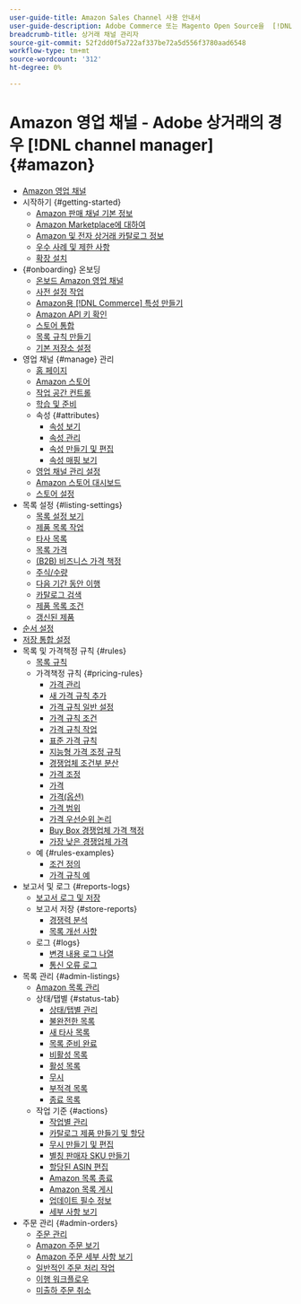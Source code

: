 ```yaml
---
user-guide-title: Amazon Sales Channel 사용 안내서
user-guide-description: Adobe Commerce 또는 Magento Open Source을  [!DNL Amazon Seller Central] 계정과 통합하여 Amazon을 통해 매출을 생성합니다.
breadcrumb-title: 상거래 채널 관리자
source-git-commit: 52f2dd0f5a722af337be72a5d556f3780aad6548
workflow-type: tm+mt
source-wordcount: '312'
ht-degree: 0%

---
```



# Amazon 영업 채널 - Adobe 상거래의 경우 [!DNL channel manager] {#amazon}

- [Amazon 영업 채널](overview.md)
- 시작하기 {#getting-started}
   - [Amazon 판매 채널 기본 정보](about-amazon-sales-channel.md)
   - [Amazon Marketplace에 대하여](about-amazon-marketplace.md)
   - [Amazon 및 전자 상거래 카탈로그 정보](about-listings-and-catalog.md)
   - [우수 사례 및 제한 사항](amazon-best-practices.md)
   - [확장 설치](install.md)
- {#onboarding} 온보딩
   - [온보드 Amazon 영업 채널](amazon-onboarding-home.md)
   - [사전 설정 작업](amazon-pre-setup-tasks.md)
   - [Amazon용  [!DNL Commerce] 특성 만들기](ob-creating-magento-attributes.md)
   - [Amazon API 키 확인](amazon-verify-api-key.md)
   - [스토어 통합](store-integration.md)
   - [목록 규칙 만들기](ob-create-listing-rule.md)
   - [기본 저장소 설정](default-store-settings.md)
- 영업 채널 {#manage} 관리
   - [홈 페이지](amazon-sales-channel-home.md)
   - [Amazon 스토어](managing-stores.md)
   - [작업 공간 컨트롤](workspace-controls.md)
   - [학습 및 준비](learning-preparation.md)
   - 속성 {#attributes}
      - [속성 보기](attributes-view.md)
      - [속성 관리](managing-attributes.md)
      - [속성 만들기 및 편집](creating-attributes.md)
      - [속성 매핑 보기](amazon-matching-attributes-values.md)
   - [영업 채널 관리 설정](sales-channel-settings.md)
   - [Amazon 스토어 대시보드](amazon-store-dashboard.md)
   - [스토어 설정](ob-store-review.md)
- 목록 설정 {#listing-settings}
   - [목록 설정 보기](listing-settings.md)
   - [제품 목록 작업](product-listing-actions.md)
   - [타사 목록](third-party-listing-settings.md)
   - [목록 가격](listing-price.md)
   - [(B2B) 비즈니스 가격 책정](business-pricing.md)
   - [주식/수량](stock-quantity.md)
   - [다음 기간 동안 이행](fulfilled-by.md)
   - [카탈로그 검색](catalog-search.md)
   - [제품 목록 조건](product-listing-condition.md)
   - [갱신된 제품](renewed-products.md)
- [순서 설정](order-settings.md)
- [저장 통합 설정](store-integration-settings.md)
- 목록 및 가격책정 규칙 {#rules}
   - [목록 규칙](listing-rules.md)
   - 가격책정 규칙 {#pricing-rules}
      - [가격 관리](pricing-products.md)
      - [새 가격 규칙 추가](add-pricing-rule.md)
      - [가격 규칙 일반 설정](pricing-rule-general-settings.md)
      - [가격 규칙 조건](pricing-rule-conditions.md)
      - [가격 규칙 작업](pricing-rule-actions.md)
      - [표준 가격 규칙](standard-price-rules.md)
      - [지능형 가격 조정 규칙](intelligent-repricing-rules.md)
      - [경쟁업체 조건부 분산](competitor-conditional-variances.md)
      - [가격 조정](price-adjustment.md)
      - [가격](floor-price.md)
      - [가격(옵션)](optional-ceiling-price.md)
      - [가격 범위](price-scope.md)
      - [가격 우선순위 논리](price-priority-logic.md)
      - [Buy Box 경쟁업체 가격 책정](buy-box-competitor-pricing.md)
      - [가장 낮은 경쟁업체 가격](lowest-competitor-pricing.md)
   - 예 {#rules-examples}
      - [조건 정의](ob-define-condition-example.md)
      - [가격 규칙 예](price-rule-examples.md)
- 보고서 및 로그 {#reports-logs}
   - [보고서 로그 및 저장](amazon-logs-reports.md)
   - 보고서 저장 {#store-reports}
      - [경쟁력 분석](competitive-price-analysis.md)
      - [목록 개선 사항](listing-improvements.md)
   - 로그 {#logs}
      - [변경 내용 로그 나열](listing-changes-log.md)
      - [통신 오류 로그](communication-errors-log.md)
- 목록 관리 {#admin-listings}
   - [Amazon 목록 관리](managing-product-listings.md)
   - 상태/탭별 {#status-tab}
      - [상태/탭별 관리](managing-listings-by-tab.md)
      - [불완전한 목록](incomplete-listings.md)
      - [새 타사 목록](new-third-party-listings.md)
      - [목록 준비 완료](ready-to-list.md)
      - [비활성 목록](inactive-listings.md)
      - [활성 목록](active-listings.md)
      - [무시](overrides.md)
      - [부적격 목록](ineligible-listings.md)
      - [종료 목록](ended-listings.md)
   - 작업 기준 {#actions}
      - [작업별 관리](managing-listings-by-action.md)
      - [카탈로그 제품 만들기 및 할당](creating-assigning-catalog-products.md)
      - [무시 만들기 및 편집](creating-editing-overrides.md)
      - [별칭 판매자 SKU 만들기](create-alias-seller-sku.md)
      - [할당된 ASIN 편집](edit-assigned-asin.md)
      - [Amazon 목록 종료](end-listings-manually.md)
      - [Amazon 목록 게시](publish-listings-manually.md)
      - [업데이트 필수 정보](amazon-manually-update-incomplete-listing.md)
      - [세부 사항 보기](product-listing-details.md)
- 주문 관리 {#admin-orders}
   - [주문 관리](managing-orders.md)
   - [Amazon 주문 보기](amazon-orders-all.md)
   - [Amazon 주문 세부 사항 보기](amazon-order-details.md)
   - [일반적인 주문 처리 작업](common-order-processing.md)
   - [이행 워크플로우](fulfillment-workflows.md)
   - [미출하 주문 취소](cancel-unshipped-order.md)

